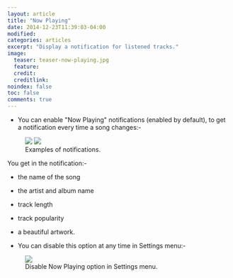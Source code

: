 ```yaml
---
layout: article
title: "Now Playing"
date: 2014-12-23T11:39:03-04:00
modified:
categories: articles
excerpt: "Display a notification for listened tracks."
image:
  teaser: teaser-now-playing.jpg
  feature:
  credit: 
  creditlink:
noindex: false
toc: false
comments: true
---
```


* You can enable "Now Playing" notifications (enabled by default), to get a notification every time a song changes:-

<figure class="half">
	<img src="{{ site.url }}/images/now-playing.jpg"></a>
	<img src="{{ site.url }}/images/now-playing3.jpg"></a>
	<figcaption>Examples of notifications.</figcaption>
</figure>

You get in the notification:- 

  * the name of the song
  * the artist and album name
  * track length
  * track popularity
  * a beautiful artwork.

* You can disable this option at any time in Settings menu:-

<figure>
	<img src="{{ site.url }}/images/now-playing2.jpg"></a>
	<figcaption>Disable Now Playing option in Settings menu.</figcaption>
</figure>